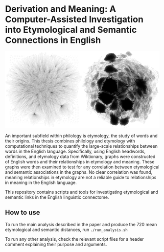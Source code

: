 # Derivation and Meaning: A Computer-Assisted Investigation into Etymological and Semantic Connections in English

![Linguistic connectome icon](https://raw.githubusercontent.com/Valiec/english-connectome/main/figdata/Side-by-side_512.png)

An important subfield within philology is etymology, the study of words and their origins. This thesis combines philology and etymology with computational techniques to quantify the large-scale relationships between words in the English language. Specifically, using English headwords, definitions, and etymology data from Wiktionary, graphs were constructed of English words and their relationships in etymology and meaning. These graphs were then examined to test for any correlation between etymological and semantic associations in the graphs. No clear correlation was found, meaning relationships in etymology are not a reliable guide to relationships in meaning in the English language. 

This repository contains scripts and tools for investigating etymological and semantic links in the English linguistic connectome.

## How to use
To run the main analysis described in the paper and produce the 720 mean etymological and semantic distances, run `./run_analysis.sh` 

To run any other analysis, check the relevant script files for a header comment explaining their purpose and arguments.
